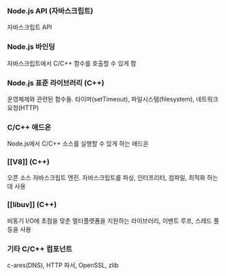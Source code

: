 ### Node.js API (자바스크립트)
자바스크립트 API
### Node.js 바인딩
자바스크립트에서 C/C++ 함수를 호출할 수 있게 함
### Node.js 표준 라이브러리 (C++)
운영체제와 관련된 함수들. 타이머(setTimeout), 파일시스템(filesystem), 네트워크 요청(HTTP)
### C/C++ 애드온
Node.js에서 C/C++ 소스를 실행할 수 있게 하는 애드온
### [[V8]] (C++)
오픈 소스 자바스크립트 엔진. 자바스크립트를 파싱, 인터프리터, 컴파일, 최적화 하는 데 사용
### [[libuv]] (C++)
비동기 I/O에 초점을 맞춘 멀티플랫폼을 지원하는 라이브러리, 이벤트 루프, 스레드 풀 등을 사용
### 기타 C/C++ 컴포넌트
c-ares(DNS), HTTP 파서, OpenSSL, zlib